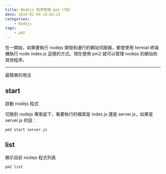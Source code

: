 ```yaml
---
title: Nodejs 程序管理-pm2 (TB)
date: 2018-02-04 14:02:22
categories:
    - Nodejs
tags:
    - pm2
---
```


在一開始，如果要執行 nodejs 開發和運行的網站伺服器，都會使用 termial 終端機執行 node index.js 這樣的方式。現在使用 pm2 就可以管理 nodejs 的網站和其他程序。

<!--more-->

---

最簡單的用法

## start

啟動 nodejs 程式

切換到 nodejs 專案底下，看要執行的檔案是 index.js 還是 server.js，如果是 server.js 的話：

```
pm2 start server.js
```

## list 

顯示目前 nodejs 程式列表

```
pm2 list
```

## 


```